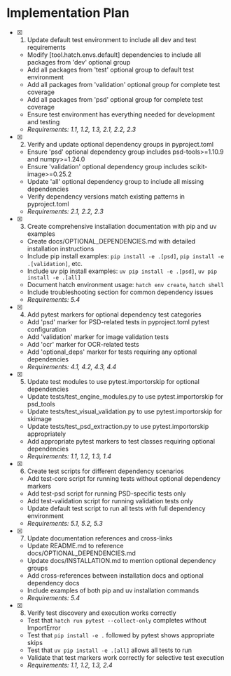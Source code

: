 # Implementation Plan

- [x] 1. Update default test environment to include all dev and test requirements
  - Modify [tool.hatch.envs.default] dependencies to include all packages from 'dev' optional group
  - Add all packages from 'test' optional group to default test environment
  - Add all packages from 'validation' optional group for complete test coverage
  - Add all packages from 'psd' optional group for complete test coverage
  - Ensure test environment has everything needed for development and testing
  - _Requirements: 1.1, 1.2, 1.3, 2.1, 2.2, 2.3_

- [x] 2. Verify and update optional dependency groups in pyproject.toml
  - Ensure 'psd' optional dependency group includes psd-tools>=1.10.9 and numpy>=1.24.0
  - Ensure 'validation' optional dependency group includes scikit-image>=0.25.2
  - Update 'all' optional dependency group to include all missing dependencies
  - Verify dependency versions match existing patterns in pyproject.toml
  - _Requirements: 2.1, 2.2, 2.3_

- [x] 3. Create comprehensive installation documentation with pip and uv examples
  - Create docs/OPTIONAL_DEPENDENCIES.md with detailed installation instructions
  - Include pip install examples: `pip install -e .[psd]`, `pip install -e .[validation]`, etc.
  - Include uv pip install examples: `uv pip install -e .[psd]`, `uv pip install -e .[all]`
  - Document hatch environment usage: `hatch env create`, `hatch shell`
  - Include troubleshooting section for common dependency issues
  - _Requirements: 5.4_

- [x] 4. Add pytest markers for optional dependency test categories
  - Add 'psd' marker for PSD-related tests in pyproject.toml pytest configuration
  - Add 'validation' marker for image validation tests
  - Add 'ocr' marker for OCR-related tests
  - Add 'optional_deps' marker for tests requiring any optional dependencies
  - _Requirements: 4.1, 4.2, 4.3, 4.4_

- [x] 5. Update test modules to use pytest.importorskip for optional dependencies
  - Update tests/test_engine_modules.py to use pytest.importorskip for psd_tools
  - Update tests/test_visual_validation.py to use pytest.importorskip for skimage
  - Update tests/test_psd_extraction.py to use pytest.importorskip appropriately
  - Add appropriate pytest markers to test classes requiring optional dependencies
  - _Requirements: 1.1, 1.2, 1.3, 1.4_

- [x] 6. Create test scripts for different dependency scenarios
  - Add test-core script for running tests without optional dependency markers
  - Add test-psd script for running PSD-specific tests only
  - Add test-validation script for running validation tests only
  - Update default test script to run all tests with full dependency environment
  - _Requirements: 5.1, 5.2, 5.3_

- [x] 7. Update documentation references and cross-links
  - Update README.md to reference docs/OPTIONAL_DEPENDENCIES.md
  - Update docs/INSTALLATION.md to mention optional dependency groups
  - Add cross-references between installation docs and optional dependency docs
  - Include examples of both pip and uv installation commands
  - _Requirements: 5.4_

- [x] 8. Verify test discovery and execution works correctly
  - Test that `hatch run pytest --collect-only` completes without ImportError
  - Test that `pip install -e .` followed by pytest shows appropriate skips
  - Test that `uv pip install -e .[all]` allows all tests to run
  - Validate that test markers work correctly for selective test execution
  - _Requirements: 1.1, 1.2, 1.3, 2.4_